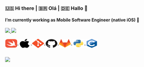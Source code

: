 ### 🇺🇸 Hi there | 🇧🇷 Olá | 🇩🇪 Hallo 👋

#### I’m currently working as Mobile Software Engineer (native iOS) 📱

<!---
- 🌱 I’m currently planning on learning Flutter and DevOps
- 🤔 I’m looking for help with ...
- 💬 Ask me about ...
- ⚡ Fun fact: ...
- 📫 How to reach me: linkedin/in/bruno-rmaciel
-->

<div>
  <a href="https://github.com/brmaciel">
  <img height="180em" src="https://github-readme-stats.vercel.app/api?username=brmaciel&show_icons=true&theme=react&include_all_commits=true&count_private=true&border_radius=20&border_color=57BDDA"/>
  <img height="180em" src="https://github-readme-stats.vercel.app/api/top-langs/?username=brmaciel&layout=compact&langs_count=7&theme=react&border_radius=20&border_color=57BDDA"/>
</div>
  
<div style="display: inline_block"><br>
  <img align="center" alt="Br-Swift" height="30" width="40" src="https://raw.githubusercontent.com/devicons/devicon/master/icons/swift/swift-original.svg">
  <img align="center" alt="Br-Apple" height="30" width="40" src="https://raw.githubusercontent.com/devicons/devicon/master/icons/apple/apple-original.svg">
  
  <img align="center" alt="Br-Git" height="30" width="40" src="https://raw.githubusercontent.com/devicons/devicon/master/icons/git/git-original.svg">
  <img align="center" alt="Br-Github" height="30" width="40" src="https://raw.githubusercontent.com/devicons/devicon/master/icons/github/github-original.svg">
  <img align="center" alt="Br-Gitlab" height="30" width="40" src="https://raw.githubusercontent.com/devicons/devicon/master/icons/gitlab/gitlab-original.svg">
  <img align="center" alt="Br-Python" height="30" width="40" src="https://raw.githubusercontent.com/devicons/devicon/master/icons/python/python-original.svg">
  <img align="center" alt="Br-C" height="30" width="40" src="https://raw.githubusercontent.com/devicons/devicon/master/icons/c/c-original.svg">
</div>

##
  
<div>
  <a href="https://www.linkedin.com/in/bruno-rmaciel" target="_blank"><img src="https://img.shields.io/badge/-LinkedIn-%230077B5?style=for-the-badge&logo=linkedin&logoColor=white" target="_blank"></a> 
 
</div>
